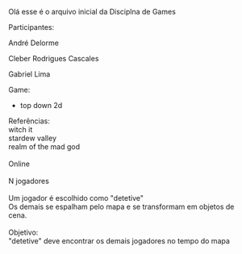 Olá esse é o arquivo inicial da Disciplna de Games 

Participantes:<br>
<p>André Delorme</p>
<p>Cleber Rodrigues Cascales</p>
<p>Gabriel Lima</p>

Game:

* top down 2d

Referências:<br>
witch it <br>
stardew valley<br>
realm of the mad god<br>
<br>
Online<br>
<br>
N jogadores<br>
<br>
Um jogador é escolhido como "detetive"<br>
Os demais se espalham pelo mapa e se transformam em objetos de <br>cena.<br>
<br>
Objetivo:<br>
"detetive" deve encontrar os demais jogadores no tempo do mapa<br>